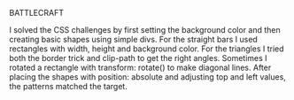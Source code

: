 BATTLECRAFT

I solved the CSS challenges by first setting the background color and then creating basic shapes using simple divs. For the straight bars I used rectangles with width, height and background color. For the triangles I tried both the border trick and clip-path to get the right angles. Sometimes I rotated a rectangle with transform: rotate() to make diagonal lines. After placing the shapes with position: absolute and adjusting top and left values, the patterns matched the target.
